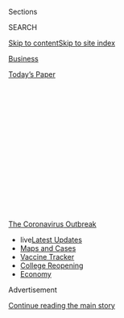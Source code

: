 <div id="app">

<div>

<div>

<div>

<div class="NYTAppHideMasthead css-1q2w90k e1suatyy0">

<div class="section css-ui9rw0 e1suatyy2">

<div class="css-eph4ug er09x8g0">

<div class="css-6n7j50">

</div>

<span class="css-1dv1kvn">Sections</span>

<div class="css-10488qs">

<span class="css-1dv1kvn">SEARCH</span>

</div>

[Skip to content](#site-content)[Skip to site
index](#site-index)

</div>

<div id="masthead-section-label" class="css-1wr3we4 eaxe0e00">

[Business](https://www.nytimes.com/section/business)

</div>

<div class="css-10698na e1huz5gh0">

</div>

</div>

<div id="masthead-bar-one" class="section hasLinks css-15hmgas e1csuq9d3">

<div class="css-uqyvli e1csuq9d0">

</div>

<div class="css-1uqjmks e1csuq9d1">

</div>

<div class="css-9e9ivx">

[](https://myaccount.nytimes.com/auth/login?response_type=cookie&client_id=vi)

</div>

<div class="css-1bvtpon e1csuq9d2">

[Today’s
Paper](https://www.nytimes.com/section/todayspaper)

</div>

</div>

</div>

</div>

<div data-aria-hidden="false">

<div id="site-content" data-role="main">

<div>

<div class="css-1aor85t" style="opacity:0.000000001;z-index:-1;visibility:hidden">

<div class="css-1hqnpie">

<div class="css-epjblv">

<span class="css-17xtcya">[Business](/section/business)</span><span class="css-x15j1o">|</span><span class="css-fwqvlz">F.A.Q.
on Coronavirus Relief for Small Businesses, Freelancers and
More</span>

</div>

<div class="css-k008qs">

<div class="css-1iwv8en">

<span class="css-18z7m18"></span>

<div>

</div>

</div>

<span class="css-1n6z4y">https://nyti.ms/2xbeeJ4</span>

<div class="css-1705lsu">

<div class="css-4xjgmj">

<div class="css-4skfbu" data-role="toolbar" data-aria-label="Social Media Share buttons, Save button, and Comments Panel with current comment count" data-testid="share-tools">

  - 
  - 
  - 
  - 
    
    <div class="css-6n7j50">
    
    </div>

  - 
  - 

</div>

</div>

</div>

</div>

</div>

</div>

<div id="NYT_TOP_BANNER_REGION" class="css-13pd83m">

<div>

<div id="styln-prism-menu-1592847958612" class="section interactive-content interactive-size-medium css-1edisqu">

<div class="css-17ih8de interactive-body">

<div id="scroll-container" class="css-1gj85ro">

[<span class="styln-title-wrap"><span class="css-1pje3qr">The
Coronavirus</span><span class="css-1pje3qr">
Outbreak</span></span>](https://www.nytimes.com/news-event/coronavirus?action=click&pgtype=Article&state=default&region=TOP_BANNER&context=storylines_menu)

  - <span class="css-kqxiym" data-emphasize="true">live</span>[Latest
    Updates](https://www.nytimes.com/2020/08/04/world/coronavirus-cases.html?action=click&pgtype=Article&state=default&region=TOP_BANNER&context=storylines_menu)
  - [Maps and
    Cases](https://www.nytimes.com/interactive/2020/us/coronavirus-us-cases.html?action=click&pgtype=Article&state=default&region=TOP_BANNER&context=storylines_menu)
  - [Vaccine
    Tracker](https://www.nytimes.com/interactive/2020/science/coronavirus-vaccine-tracker.html?action=click&pgtype=Article&state=default&region=TOP_BANNER&context=storylines_menu)
  - [College
    Reopening](https://www.nytimes.com/2020/08/02/us/covid-college-reopening.html?action=click&pgtype=Article&state=default&region=TOP_BANNER&context=storylines_menu)
  - [Economy](https://www.nytimes.com/live/2020/08/04/business/stock-market-today-coronavirus?action=click&pgtype=Article&state=default&region=TOP_BANNER&context=storylines_menu)

</div>

</div>

</div>

</div>

</div>

<div id="top-wrapper" class="css-1sy8kpn">

<div id="top-slug" class="css-l9onyx">

Advertisement

</div>

[Continue reading the main
story](#after-top)

<div class="ad top-wrapper" style="text-align:center;height:100%;display:block;min-height:250px">

<div id="top" class="place-ad" data-position="top" data-size-key="top">

</div>

</div>

<div id="after-top">

</div>

</div>

<div>

<div id="sponsor-wrapper" class="css-1hyfx7x">

<div id="sponsor-slug" class="css-19vbshk">

Supported by

</div>

[Continue reading the main
story](#after-sponsor)

<div id="sponsor" class="ad sponsor-wrapper" style="text-align:center;height:100%;display:block">

</div>

<div id="after-sponsor">

</div>

</div>

<div class="css-186x18t">

</div>

<div class="css-1vkm6nb ehdk2mb0">

# F.A.Q. on Coronavirus Relief for Small Businesses, Freelancers and More

</div>

Many small companies and nonprofits are eligible for federal grants and
low-interest loans. But red tape
abounds.

<div class="css-79elbk" data-testid="photoviewer-wrapper">

<div class="css-z3e15g" data-testid="photoviewer-wrapper-hidden">

</div>

<div class="css-1a48zt4 ehw59r15" data-testid="photoviewer-children">

![<span class="css-cnj6d5 e1z0qqy90" itemprop="copyrightHolder"><span class="css-1ly73wi e1tej78p0">Credit...</span><span><span>Robert
Neubecker
</span></span></span>](https://static01.nyt.com/images/2020/04/07/business/07smallbizfaq/07smallbizfaq-articleLarge.jpg?quality=75&auto=webp&disable=upscale)

</div>

</div>

<div class="css-18e8msd">

<div class="css-vp77d3 epjyd6m0">

<div class="css-hus3qt ey68jwv0" data-aria-hidden="true">

[![Stacy
Cowley](https://static01.nyt.com/images/2018/10/03/multimedia/author-stacy-cowley/author-stacy-cowley-thumbLarge.png
"Stacy Cowley")](https://www.nytimes.com/by/stacy-cowley)

</div>

<div class="css-1baulvz">

By [<span class="css-1baulvz last-byline" itemprop="name">Stacy
Cowley</span>](https://www.nytimes.com/by/stacy-cowley)

</div>

</div>

  - June 2,
    2020

  - 
    
    <div class="css-4xjgmj">
    
    <div class="css-pvvomx" data-role="toolbar" data-aria-label="Social Media Share buttons, Save button, and Comments Panel with current comment count" data-testid="share-tools">
    
      - 
      - 
      - 
      - 
        
        <div class="css-6n7j50">
        
        </div>
    
      - 
      - 
    
    </div>
    
    </div>

</div>

</div>

<div class="section meteredContent css-1r7ky0e" name="articleBody" itemprop="articleBody">

<div class="css-1fanzo5 StoryBodyCompanionColumn">

<div class="css-53u6y8">

The [federal stimulus
bills](https://www.nytimes.com/2020/06/02/business/economy/major-employers-coronavirus-relief.html)
enacted last month, including [a bipartisan $2 trillion economic relief
plan](https://www.nytimes.com/2020/03/26/us/coronavirus-senate-stimulus-package.html),
offer help for the millions of American small businesses affected by the
coronavirus pandemic.

The provisions include cash grants, low-interest loans and payments to
offset eight weeks of payroll costs for businesses that retain workers
or rehire those they have laid off. There are also enhancements to
unemployment insurance and paid leave that affect small businesses.

Here are the answers to common questions about these programs. We’ll
update this article as we learn more about the details.

More information on help, including details on the stimulus checks that
many people will be receiving, can be found in our [F.A.Q. for
individuals about stimulus
relief](https://www.nytimes.com/article/coronavirus-stimulus-package-questions-answers.html)
and our [Hub for
Help](https://www.nytimes.com/article/coronavirus-money-unemployment.html).
If you have questions, or have applied for small business aid and can
tell us how the process went, [we’d love to hear from
you](mailto:stacy.cowley@nytimes.com).

</div>

</div>

<div class="css-1fanzo5 StoryBodyCompanionColumn">

<div class="css-53u6y8">

## The Basics

**Who is eligible for relief?**

Businesses and nonprofit organizations with fewer than 500 workers are
eligible for aid, including sole proprietorships, independent
contractors and freelancers. Larger companies [in some
industries](https://www.sba.gov/document/support--table-size-standards)
are also eligible.

**What help is being offered?**

There are two main federal aid programs, which are being managed by the
Small Business Administration. Business owners can get help from both at
the same time, but there are some restrictions.

The paycheck protection program is a forgivable loan intended to pay for
eight weeks of a business’s payroll costs, so the company can retain
workers or hire back those it has already laid off.

The government has also expanded the existing economic injury [disaster
loan
program](https://www.nytimes.com/2020/08/03/business/small-business-loans-coronavirus.html),
which offers low-interest loans to cover most business expenses. A
portion of those loans do not have to be paid back.

**Will the money for these programs run out?**

Probably yes, and possibly quickly. Both programs have limited funding
and are first come first served. The Trump administration has [asked
Congress for at least $250 billion
more](https://www.nytimes.com/2020/04/09/us/politics/congress-coronavirus-small-businesses.html)
for the paycheck program.

</div>

</div>

<div class="css-1fanzo5 StoryBodyCompanionColumn">

<div class="css-53u6y8">

See below for the specifics of each program.

## Paycheck Protection Program

**What does this do?**

The program offers loans of up to $10 million to cover eight weeks of
payroll plus some additional expenses, like rent and utilities.

The loan can effectively turn into a grant. Most, and in some cases all,
of the loan will be forgiven if a company uses the money to retain
workers or hire back positions it had to cut. The S.B.A. has waived many
of its usual requirements for these loans and will not require
collateral for them.

**How does the loan forgiveness work?**

Both full and partial forgiveness is available.

Businesses can have their loans forgiven in full if they maintain their
full-time equivalent head count (based on a 40-hour workweek) and wages
for eight weeks after the loan is disbursed, the Treasury Department
said. The agency said that “not more than 25 percent” of the forgiven
amount may be used for nonpayroll costs, like rent.

Forgiveness will be “reduced” for companies that trim their head count
or cut workers’ wages by more than 25 percent, the Treasury said. Also,
businesses can borrow and have forgiven only the first $100,000 in
payroll for each employee.

If a business uses money from the economic injury disaster loan program
to cover payroll, it can try to refinance it through the paycheck
protection program and be eligible for
forgiveness.

<div id="NYT_MAIN_CONTENT_1_REGION" class="css-9tf9ac">

<div>

<div id="styln-covid-updates-markets" class="section interactive-content interactive-size-medium css-1ftcdic">

<div class="css-17ih8de interactive-body">

<div id="styln-briefing-block">

<div class="briefing-block-header-section">

# [Latest Updates: Economy](https://www.nytimes.com/live/2020/08/04/business/stock-market-today-coronavirus?action=click&pgtype=Article&state=default&region=MAIN_CONTENT_1&context=storylines_live_updates)

</div>

<div class="briefing-block-lb-items">

<div class="briefing-block-update-time active">

[16m
ago](https://www.nytimes.com/live/2020/08/04/business/stock-market-today-coronavirus?action=click&pgtype=Article&state=default&region=MAIN_CONTENT_1&context=storylines_live_updates#disney-lost-4-7-billion-last-quarter-but-its-newest-business-was-a-big-hit)

</div>

<div>

[Disney lost $4.7 billion last quarter, but its newest business was a
big
hit.](https://www.nytimes.com/live/2020/08/04/business/stock-market-today-coronavirus?action=click&pgtype=Article&state=default&region=MAIN_CONTENT_1&context=storylines_live_updates#disney-lost-4-7-billion-last-quarter-but-its-newest-business-was-a-big-hit)

</div>

<div class="briefing-block-update-time active">

[1h
ago](https://www.nytimes.com/live/2020/08/04/business/stock-market-today-coronavirus?action=click&pgtype=Article&state=default&region=MAIN_CONTENT_1&context=storylines_live_updates#the-ad-giant-publicis-has-parted-ways-with-an-executive-over-his-virus-tweets)

</div>

<div>

[The ad giant Publicis has ‘parted ways’ with an executive over his
virus
tweets.](https://www.nytimes.com/live/2020/08/04/business/stock-market-today-coronavirus?action=click&pgtype=Article&state=default&region=MAIN_CONTENT_1&context=storylines_live_updates#the-ad-giant-publicis-has-parted-ways-with-an-executive-over-his-virus-tweets)

</div>

<div class="briefing-block-update-time active">

[3h
ago](https://www.nytimes.com/live/2020/08/04/business/stock-market-today-coronavirus?action=click&pgtype=Article&state=default&region=MAIN_CONTENT_1&context=storylines_live_updates#nbcuniversal-to-cut-about-10-percent-of-its-work-force)

</div>

<div>

[NBCUniversal to cut about 10 percent of its work
force.](https://www.nytimes.com/live/2020/08/04/business/stock-market-today-coronavirus?action=click&pgtype=Article&state=default&region=MAIN_CONTENT_1&context=storylines_live_updates#nbcuniversal-to-cut-about-10-percent-of-its-work-force)

</div>

</div>

<div class="briefing-block-footer">

<div class="briefing-block-footer-meta">

[See more
updates](https://www.nytimes.com/live/2020/08/04/business/stock-market-today-coronavirus?action=click&pgtype=Article&state=default&region=MAIN_CONTENT_1&context=storylines_live_updates)

</div>

<div class="briefing-block-briefinglinks">

<span>More live coverage:</span>
[Global](https://www.nytimes.com/2020/08/04/world/coronavirus-cases.html?action=click&pgtype=Article&state=default&region=MAIN_CONTENT_1&context=storylines_live_updates)

</div>

</div>

</div>

</div>

</div>

</div>

</div>

**How much can I borrow?**

Companies can borrow up to two months of their average monthly payroll
costs for the past year, plus an additional 25 percent, up to $10
million. “Payroll costs” include salary, wages, tips, commissions, paid
leave benefits, employer-paid health insurance premiums, and state and
local payroll taxes.

**What if I already laid off my workers?**

You can still have your loan forgiven if you hire them back before the
loan money hits your bank account.

</div>

</div>

<div class="css-1fanzo5 StoryBodyCompanionColumn">

<div class="css-53u6y8">

The program generally uses Feb. 15, 2020, for calculating your
pre-pandemic payroll. (Seasonal businesses can use a different date.) As
long as workers laid off after that date are brought back (or new
workers are hired), the layoffs don’t affect a borrower’s eligibility
for full forgiveness.

Business that need time to bring back workers will have to move fast.
The eight-week clock begins on the date that the loan is disbursed to
the borrower, the [Treasury Department
said](https://home.treasury.gov/system/files/136/Paycheck-Protection-Program-Frequenty-Asked-Questions.pdf).
Lenders must make that payout no more than 10 calendar days after the
loan is approved, the agency said.

**I’m self-employed. How do I calculate my payroll cost?**

The [CARES Act
text](https://www.congress.gov/bill/116th-congress/house-bill/748/text)
says that you can claim your “wage, commission, income, net earnings
from self-employment or similar compensation,” up to $100,000 a year.
You may need to work with your accountant or lender to confirm what
qualifies.

**I have a lot of part-time workers and independent contractors. Can I
include them in my payroll calculation?**

You can use the loan to cover payments to your part-time employees,
based on their pre-pandemic average hours and earnings.

But independent contractors and gig workers aren’t covered in your
payroll calculation. They are eligible to apply for their own paycheck
protection program loans.

**How do I apply?**

You must apply through a bank or other lender, so start by contacting
one you already have a relationship with. [Many banks are imposing
restrictions](https://www.nytimes.com/2020/04/03/business/sba-loans-coronavirus.html)
and choosing to work only with their existing business customers.

</div>

</div>

<div class="css-1fanzo5 StoryBodyCompanionColumn">

<div class="css-53u6y8">

The Treasury Department has said it wants financial technology companies
and lenders that have not traditionally participated in S.B.A. programs
to make paycheck program loans, but [there’s significant red tape
involved](https://www.nytimes.com/2020/04/09/technology/online-lenders-stimulus-virus.html).
More of those lenders might join the program in the coming weeks. The
S.B.A. has [a search tool](https://www.sba.gov/paycheckprotection/find)
to help you find nearby lenders, but, again, they may not take new
customers.

Some lenders have said they will work with new customers. They include
[Kabbage](https://www.kabbage.com/), an online lender that teamed up
with a bank; [Radius
Bank](https://radiusbank.com/business/sba-loans/paycheck-protection-program/)
(which is also funding loans through several partners, including
[NorthOne](https://www.northone.com/sba-loan-application), a digital
bank); and [Fountainhead](https://www.fountainheadcc.com/ppp/) and
[Ready Capital](https://ppp.readycapital.com/), two nonbank lenders
already approved to make S.B.A. loans. If you are a lender accepting new
customers, [please send us a note](mailto:stacy.cowley@nytimes.com).

**Why does my bank say it’s not ready to take applications yet?**

There have been a lot of problems getting the program off the ground as
quickly as promised.

The Treasury Department said the program would start taking applications
on April 3, a week after the bill was signed into law. But the
department didn’t give lenders necessary technical information until
just hours before the program was scheduled to start — and lenders are
still waiting for some key guidance and documents, bankers said. Many
are still developing their application rules and systems.

Applications opened on April 10 for business owners who are sole
proprietors, such as freelancers and independent contractors.

**How much hardship do I have to have to apply?**

There are no specific requirements. You do not need to prove a sharp
drop in sales or a forced business closing, for example.

Applicants simply have to certify that “current economic uncertainty
makes this loan request necessary” to support their ongoing operations.

</div>

</div>

<div class="css-1fanzo5 StoryBodyCompanionColumn">

<div class="css-53u6y8">

**What documents do I need?**

Each lender will set its own rules, but this [sample loan
application](https://home.treasury.gov/system/files/136/Paycheck-Protection-Program-Application-3-30-2020-v3.pdf)
covers the basics. You’ll need to document your average monthly payroll
for the past 12 months and provide records on other expenses you’re
looking to cover, like rent and utilities.

Once it’s time to ask for the loan to be forgiven, expect your lender to
ask for more documentation.

**What if my loan is only partly forgiven?**

You’ll have two years to pay off the balance, at a 1 percent interest
rate. No payments are due for the first six months after you get the
loan.

**What’s the application deadline?**

June 30.

That’s the date Congress set for disbursement of the $349 billion it
allocated for the program, but the money is likely to run out faster.
That means some applicants will be turned away unless Congress
authorizes more funding. On Tuesday, the Treasury Department said [it
would request at least another $200
billion](https://www.nytimes.com/2020/04/07/business/stock-market-today-coronavirus.html#link-4be214b5).

## Economic Injury Disaster Loans

**What does this program do?**

This is a longstanding program offering low-interest loans of up to $2
million for businesses that have suffered losses from some kind of
disaster. The loans are made directly by the S.B.A., and [you can apply
on its website](https://covid19relief.sba.gov/#/). You don’t have to go
through a bank.

Federal legislation in response to the pandemic committed more money and
relaxed some of the S.B.A.’s usual requirements for disaster loans. It
also added a provision essentially offering applicants small grants.

However, [demand for the program has overwhelmed the
S.B.A.](https://www.nytimes.com/2020/04/09/business/smallbusiness/small-business-disaster-loans-coronavirus.html),
and funding appears to be running out. Many applicants said they have
been told that initial disbursements will be capped at $15,000 per
business. S.B.A. representatives did not respond to repeated questions
about whether caps have been imposed.

</div>

</div>

<div class="css-1fanzo5 StoryBodyCompanionColumn">

<div class="css-53u6y8">

**Does this program offer loan forgiveness?**

Partly. Businesses can request up to $10,000 of a disaster loan as a
grant. It’s described on the application as a “loan advance,” but S.B.A.
officials confirmed that it did not have to be repaid. Borrowers will be
on the hook for the rest.

The CARES Act made the $10,000 grant available to any qualified
applicants, whether they are approved for a loan or not. But the S.B.A.
appears to be imposing an additional restriction: A spokeswoman said the
amount available to any individual business would be “based on the
number of predisaster employees.”

The agency did not respond to questions about how the formula will work.
A [message posted on the
website](https://www.schatz.senate.gov/coronavirus/small-businesses/sba-economic-injury-disaster-loan-and-emergency-grant)
of Senator Brian Schatz, Democrat of Hawaii, a member of the Senate
Banking Committee, said the S.B.A. had limited the advance and was
providing $1,000 per employee for up to 10 employees.

**What do I need to know about repayment?**

The rest of the loan can be repaid on a term of up to 30 years. The
interest rate is 3.75 percent for small businesses and 2.75 percent for
nonprofits. No payment is due for the first year.

**Is there a catch?**

Yes, but it’s not as big as before.

Usually, disaster loans require a “personal guarantee” of repayment,
meaning that the S.B.A. can seize your personal assets — like your
house, if you own one — if you default.

But in response to the pandemic, the S.B.A. is changing that.

It will not require a personal guarantee on loans of less than $200,000.
Business assets, like machinery and equipment, can be used to secure
loans of up to $500,000, an agency spokeswoman said.

Larger loans will require real estate — whether it’s your business’s or
your own — if you have it. If you don’t, the agency said, it will not
turn borrowers away because they lack collateral.

</div>

</div>

<div class="css-1fanzo5 StoryBodyCompanionColumn">

<div class="css-53u6y8">

**What documents do I need to apply?**

The [online loan application](https://covid19relief.sba.gov/#/) is
designed to be simple and can be completed in about 15 minutes. You’ll
need to know your business’s gross revenues and cost of goods sold for
the 12 months that ended Jan. 31, 2020.

When the agency processes your loan, it may request additional material,
including federal tax returns and a year-to-date profit-and-loss
statement.

**When will I get the money?**

The CARES Act ordered the S.B.A. to disburse up to $10,000 — the portion
that does not have to be repaid — within three days of receiving an
application from an owner who self-certifies that he or she is eligible
for the aid.

That time frame is not being met. More than 400 applicants who contacted
The New York Times said they had been waiting a week or longer, some for
nearly a month.

In normal times, it typically takes around two weeks for the S.B.A. to
make a decision on a disaster loan application, and up to a week after
that for the loan check to be disbursed. It is currently running weeks
behind that schedule.

**How much can I borrow?**

For these loans, you don’t request an amount. The S.B.A. will determine
how much you can borrow using a formula intended to approximate six
months of your operating expenses.

To calculate that, the agency will generally subtract the cost of goods
sold from revenue and loan you up to half of that sum.

</div>

</div>

<div class="css-1fanzo5 StoryBodyCompanionColumn">

<div class="css-53u6y8">

But because of high demand, the S.B.A. has told many borrowers that, at
least initially, [it will lend them only up to two months of working
capital](https://int.nyt.com/data/documenthelper/6871-sba-note-about-15000-cap/optimized/full.pdf),
capped at $15,000.

**What can I use the money for?**

The loans cannot be used to refinance previous loans; anything else is
fair game. If you use money from a disaster loan to pay your employees,
you can try to refinance through the paycheck protection program, which
allows for the loan to be forgiven.

**What’s the application deadline?**

Portions of the program, like the $10,000 grants, end on Dec. 30, 2020.

## Other Questions

**I’m a freelancer or sole proprietor. Am I eligible for unemployment if
I’m no longer working?**

Yes. Self-employed people are newly eligible for benefits, including the
additional $600 weekly benefit provided by the federal government as
part of the CARES Act.

Our [guide for self-employed
workers](https://www.nytimes.com/article/self-employed-workers-unemployment-coronavirus-stimulus-package.html)
has more details.

**If my business is still operating, do I need to provide my workers
with paid family leave and paid sick leave?**

It depends on how big your company is.

A new law requires businesses with fewer than 500 workers to give
qualified workers two weeks of paid sick leave if they are ill,
quarantined or seeking diagnosis or preventive care for coronavirus, or
if they are caring for sick family members. It gives 12 weeks of paid
leave to people caring for children whose schools are closed or whose
child care provider is unavailable because of the coronavirus. There is
a daily maximum amount, and the government will reimburse employers.

Companies with fewer than 50 employees [can opt out of providing paid
leave](https://www.nytimes.com/2020/04/02/us/politics/coronavirus-paid-leave.html)
for the care of children whose school or day care is closed, but they
must still give their employees paid sick leave. Companies with more
than 500 employees are not obligated to give either kind of leave.

</div>

</div>

<div class="css-1fanzo5 StoryBodyCompanionColumn">

<div class="css-53u6y8">

Employers [can claim refundable tax
credits](https://www.irs.gov/newsroom/covid-19-related-tax-credits-for-required-paid-leave-provided-by-small-and-midsize-businesses-faqs)
to cover the cost of their employees’ leave. Our [F.A.Q. on the paid
leave law has more information on the
specifics](https://www.nytimes.com/2020/03/19/upshot/coronavirus-paid-leave-guide.html).

**I’m having trouble paying my bills. What can I do?**

If you already have a loan backed by the S.B.A., there’s good news: The
agency is [paying in full for six
months](https://www.sba.gov/funding-programs/loans/coronavirus-relief-options/sba-debt-relief)
the monthly payments (principal and interest) on existing loans and any
new ones made before Sept. 27, 2020. The relief applies to borrowers
with 7(a), 504 and microloans. Congress estimates that will help 320,000
borrowers.

Borrowers with existing disaster loans are eligible for a payment
deferral through the end of the year, but interest will continue to
accrue.

Many banks, landlords and other creditors have said that they will work
with borrowers affected by the pandemic, but it is generally up to them
what aid, if any, they are willing to offer.

**I’m keeping some or all of my workers, and I don’t want a loan. Is
anything else available?**

The [employee retention
credit](https://www.irs.gov/newsroom/irs-employee-retention-credit-available-for-many-businesses-financially-impacted-by-covid-19)
is a refundable tax credit for employers of all sizes who hang on to
their workers through the pandemic. It offers a 50 percent credit on up
to $10,000 in wages per employee, meaning the credit will be for up to
$5,000 per worker. It’s available on wages paid between March 12, 2020,
and Jan. 1, 2021, and companies can [file with the I.R.S. for an advance
payment](https://www.irs.gov/forms-pubs/about-form-7200) on the credit.

Companies are eligible if the government ordered them to fully or
partially close, or if they have a drop of at least 50 percent in their
gross receipts. Eligible businesses with fewer than 100 workers can
claim the credit, even if their employees kept working through the
crisis.

However, the credit is *not* available to companies that take out a
paycheck protection program loan. (You can still claim the credit if you
take out an economic injury disaster loan.)

Tara Siegel Bernard and Claire Cain Miller contributed reporting.

</div>

</div>

</div>

<div>

</div>

<div>

</div>

<div>

</div>

<div>

<div id="bottom-wrapper" class="css-1ede5it">

<div id="bottom-slug" class="css-l9onyx">

Advertisement

</div>

[Continue reading the main
story](#after-bottom)

<div id="bottom" class="ad bottom-wrapper" style="text-align:center;height:100%;display:block;min-height:90px">

</div>

<div id="after-bottom">

</div>

</div>

</div>

</div>

</div>

## Site Index

<div>

</div>

## Site Information Navigation

  - [© <span>2020</span> <span>The New York Times
    Company</span>](https://help.nytimes.com/hc/en-us/articles/115014792127-Copyright-notice)

<!-- end list -->

  - [NYTCo](https://www.nytco.com/)
  - [Contact
    Us](https://help.nytimes.com/hc/en-us/articles/115015385887-Contact-Us)
  - [Work with us](https://www.nytco.com/careers/)
  - [Advertise](https://nytmediakit.com/)
  - [T Brand Studio](http://www.tbrandstudio.com/)
  - [Your Ad
    Choices](https://www.nytimes.com/privacy/cookie-policy#how-do-i-manage-trackers)
  - [Privacy](https://www.nytimes.com/privacy)
  - [Terms of
    Service](https://help.nytimes.com/hc/en-us/articles/115014893428-Terms-of-service)
  - [Terms of
    Sale](https://help.nytimes.com/hc/en-us/articles/115014893968-Terms-of-sale)
  - [Site
    Map](https://spiderbites.nytimes.com)
  - [Help](https://help.nytimes.com/hc/en-us)
  - [Subscriptions](https://www.nytimes.com/subscription?campaignId=37WXW)

</div>

</div>

</div>

</div>
